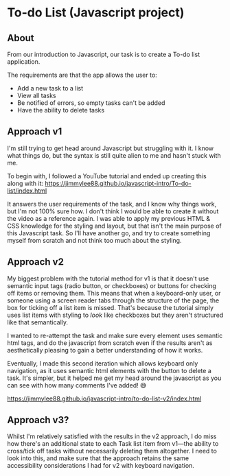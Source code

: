 # To-do List (Javascript project)

## About
From our introduction to Javascript, our task is to create a To-do list application.

The requirements are that the app allows the user to:
* Add a new task to a list
* View all tasks
* Be notified of errors, so empty tasks can't be added
* Have the ability to delete tasks

## Approach v1
I'm still trying to get head around Javascript but struggling with it.
I know what things do, but the syntax is still quite alien to me and hasn't stuck with me.

To begin with, I followed a YouTube tutorial and ended up creating this along with it:
https://jimmylee88.github.io/javascript-intro/To-do-list/index.html

It answers the user requirements of the task, and I know why things work, but I'm not 100% sure how. I don't think I would be able to create it without the video as a reference again.
I was able to apply my previous HTML & CSS knowledge for the styling and layout, but that isn't the main purpose of this Javascript task.
So I'll have another go, and try to create something myself from scratch and not think too much about the styling.

## Approach v2
My biggest problem with the tutorial method for v1 is that it doesn't use semantic input tags (radio button, or checkboxes) or buttons for checking off items or removing them.
This means that when a keyboard-only user, or someone using a screen reader tabs through the structure of the page, the box for ticking off a list item is missed. That's because the tutorial simply uses list items with styling to *look* like checkboxes but they aren't structured like that semantically.

I wanted to re-attempt the task and make sure every element uses semantic html tags, and do the javascript from scratch even if the results aren't as aesthetically pleasing to gain a better understanding of how it works.

Eventually, I made this second iteration which allows keyboard only navigation, as it uses semantic html elements with the button to delete a task. It's simpler, but it helped me get my head around the javascript as you can see with how many comments I've added! 😅

https://jimmylee88.github.io/javascript-intro/to-do-list-v2/index.html 

## Approach v3?
Whilst I'm relatively satisfied with the results in the v2 approach, I do miss how there's an additional state to each Task list item from v1—the ability to cross/tick off tasks without necessarily deleting them altogether. I need to look into this, and make sure that the approach retains the same accessibility considerations I had for v2 with keyboard navigation.
